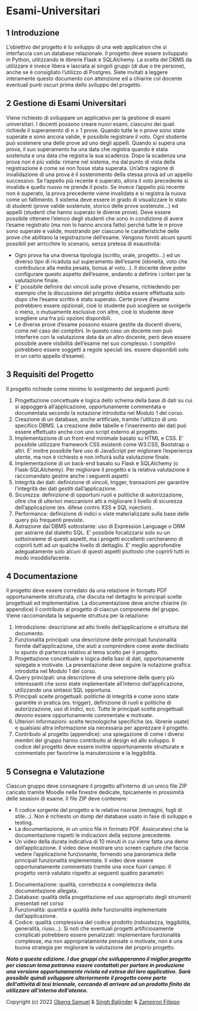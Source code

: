 # Esami-Universitari

## 1 Introduzione
L’obiettivo del progetto è lo sviluppo di una web application che si interfaccia con un database relazionale. Il
progetto deve essere sviluppato in Python, utilizzando le librerie Flask e SQLAlchemy. La scelta del DBMS
da utilizzare è invece libera e lasciata ai singoli gruppi (di due o tre persone), anche se è consigliato l’utilizzo
di Postgres. Siete invitati a leggere interamente questo documento con attenzione ed a chiarire col docente
eventuali punti oscuri prima dello sviluppo del progetto.


## 2 Gestione di Esami Universitari
Viene richiesto di sviluppare un applicativo per la gestione di esami universitari. I docenti possono creare
nuovi esami, ciascuno dei quali richiede il superamento di n ≥ 1 prove. Quando tutte le n prove sono state
superate e sono ancora valide, è possibile registrare il voto. Ogni studente può sostenere una delle prove ad
uno degli appelli. Quando si supera una prova, il suo superamento ha una data che registra quando è stata
sostenuta e una data che registra la sua scadenza. Dopo la scadenza una prova non è più valida: rimane
nel sistema, ma dal punto di vista della registrazione è come se non fosse stata superata. Un’altra ragione
di invalidazione di una prova è il sostenimento della stessa prova ad un appello successivo. Se l’appello più
recente è superato, allora il voto precedente si invalida e quello nuovo ne prende il posto. Se invece l’appello
più recente non è superato, la prova precedente viene invalidata e si registra la nuova come un fallimento.
Il sistema deve essere in grado di visualizzare lo stato di studenti (prove valide sostenute, storico delle
prove sostenute...) ed appelli (studenti che hanno superato le diverse prove). Deve essere possibile ottenere
l’elenco degli studenti che sono in condizione di avere l’esame registrato (ma non lo hanno ancora fatto)
perchè tutte le n prove sono superate e valide, mostrando per ciascuno le caratteristiche delle prove che
abilitano la registrazione dell’esame.
Vengono forniti alcuni spunti possibili per arricchire lo scenario, senza pretesa di esaustività:
* Ogni prova ha una diversa tipologia (scritto, orale, progetto...) ed un diverso tipo di ricaduta sul
superamento dell’esame (idoneità, voto che contribuisce alla media pesata, bonus al voto...). Il docente
deve poter configurare questo aspetto dell’esame, andando a definire i criteri per la valutazione finale.
* E’ possibile definire dei vincoli sulle prove d’esame, richiedendo per esempio che la discussione del
progetto debba essere effettuata solo dopo che l’esame scritto è stato superato. Certe prove d’esame
potrebbero essere opzionali, cioè lo studente può scegliere se svolgerle o meno, o mutuamente esclusive
con altre, cioè lo studente deve scegliere una fra più opzioni disponibili.
* Le diverse prove d’esame possono essere gestite da docenti diversi, come nel caso dei compitini. In
questo caso un docente non può interferire con la valutazione data da un altro docente, però deve essere
possibile avere visibilità dell’esame nel suo complesso. I compitini potrebbero essere soggetti a regole
speciali (es. essere disponibili solo in un certo appello d’esame).

## 3 Requisiti del Progetto
Il progetto richiede come minimo lo svolgimento dei seguenti punti:
1. Progettazione concettuale e logica dello schema della base di dati su cui si appoggerà all’applicazione,
opportunamente commentata e documentata secondo la notazione introdotta nel Modulo 1 del corso.
2. Creazione di un database, anche artificiale, tramite l’utilizzo di uno specifico DBMS. La creazione delle
tabelle e l’inserimento dei dati può essere effettuato anche con uno script esterno al progetto.
3. Implementazione di un front-end minimale basato su HTML e CSS. E’ possibile utilizzare framework
CSS esistenti come W3.CSS, Bootstrap o altri. E’ inoltre possibile fare uso di JavaScript per migliorare
l’esperienza utente, ma non è richiesto e non influirà sulla valutazione finale.
4.  Implementazione di un back-end basato su Flask e SQLAlchemy (o Flask-SQLAlchemy).
Per migliorare il progetto e la relativa valutazione è raccomandato gestire anche i seguenti aspetti:
1.  Integrità dei dati: definizione di vincoli, trigger, transazioni per garantire l’integrità dei dati gestiti
dall’applicazione.
2.  Sicurezza: definizione di opportuni ruoli e politiche di autorizzazione, oltre che di ulteriori meccanismi
atti a migliorare il livello di sicurezza dell’applicazione (es. difese contro XSS e SQL injection).
3. Performance: definizione di indici o viste materializzate sulla base delle query più frequenti previste.
4.  Astrazione dal DBMS sottostante: uso di Expression Language o ORM per astrarre dal dialetto SQL.
E’ possibile focalizzarsi solo su un sottoinsieme di questi aspetti, ma i progetti eccellenti cercheranno di
coprirli tutti ad un qualche livello di dettaglio. E’ meglio approfondire adeguatamente solo alcuni di questi
aspetti piuttosto che coprirli tutti in modo insoddisfacente.

## 4 Documentazione
Il progetto deve essere corredato da una relazione in formato PDF opportunamente strutturata, che discuta
nel dettaglio le principali scelte progettuali ed implementative. La documentazione deve anche chiarire (in
appendice) il contributo al progetto di ciascun componente del gruppo. Viene raccomandata la seguente
struttura per la relazione:
1. Introduzione: descrizione ad alto livello dell’applicazione e struttura del documento.
2. Funzionalità principali: una descrizione delle principali funzionalità fornite dall’applicazione, che aiuti
a comprendere come avete declinato lo spunto di partenza relativo al tema scelto per il progetto.
3. Progettazione concettuale e logica della basi di dati, opportunamente spiegate e motivate. La presentazione deve seguire la notazione grafica introdotta nel Modulo 1 del corso.
4. Query principali: una descrizione di una selezione delle query più interessanti che sono state implementate all’interno dell’applicazione, utilizzando una sintassi SQL opportuna.
5. Principali scelte progettuali: politiche di integrità e come sono state garantite in pratica (es. trigger),
definizione di ruoli e politiche di autorizzazione, uso di indici, ecc. Tutte le principali scelte progettuali
devono essere opportunamente commentate e motivate.
6. Ulteriori informazioni: scelte tecnologiche specifiche (es. librerie usate) e qualsiasi altra informazione
sia necessaria per apprezzare il progetto.
7. Contributo al progetto (appendice): una spiegazione di come i diversi membri del gruppo hanno
contribuito al design ed allo sviluppo.
Il codice del progetto deve essere inoltre opportunamente strutturato e commentato per favorirne la manutenzione e la leggibilità.

## 5 Consegna e Valutazione
Ciascun gruppo deve consegnare il progetto all’interno di un unico file ZIP caricato tramite Moodle nelle
finestre dedicate, tipicamente in prossimità delle sessioni di esame. Il file ZIP deve contenere:
* Il codice sorgente del progetto e le relative risorse (immagini, fogli di stile...). Non è richiesto un dump
del database usato in fase di sviluppo e testing.
* La documentazione, in un unico file in formato PDF. Assicuratevi che la documentazione rispetti le
indicazioni della sezione precedente.
* Un video della durata indicativa di 10 minuti in cui viene fatta una demo dell’applicazione. Il video
deve mostrare uno screen capture che faccia vedere l’applicazione funzionante, fornendo una panoramica
delle principali funzionalità implementate. Il video deve essere opportunatamente commentato tramite
una voce fuori campo.
Il progetto verrà valutato rispetto ai seguenti quattro parametri:
1. Documentazione: qualità, correttezza e completezza della documentazione allegata.
2. Database: qualità della progettazione ed uso appropriato degli strumenti presentati nel corso
3. Funzionalità: quantità e qualità delle funzionalità implementate dall’applicazione.
4. Codice: qualità complessiva del codice prodotto (robustezza, leggibilità, generalità, riuso...).
Si noti che eventuali progetti artificiosamente complicati potrebbero essere penalizzati: implementare funzionalità complesse, ma non appropriatamente pensate o motivate, non è una buona strategia per migliorare
la valutazione del proprio progetto.

***Nota a questa edizione. I due gruppi che svilupperanno il miglior progetto per ciascun tema potranno***
***essere contattati per portare in produzione una versione opportunamente rivista ed estesa del loro applicativo.***
***Sarà possibile quindi sviluppare ulteriormente il progetto come parte dell’attività di tesi triennale, cercando***
***di arrivare ad un prodotto finito da utilizzare all’interno dell’ateneo.***

Copyright (c) 2022 [Obeng Samuel](https://github.com/Samuel204) & [Singh Baljinder](https://github.com/SinghBaljinder) & [Zampiron Filippo](https://github.com/Filippo-Zamp)

